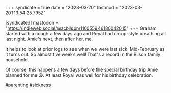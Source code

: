 +++
syndicate = true
date = "2023-03-20"
lastmod = "2023-03-20T13:54:25.795Z"

[syndicated]
mastodon = "https://indieweb.social/@acbilson/110055946180042015"
+++
Graham started with a cough a few days ago and Royal had croup-style breathing all last night. Amie's next, then after her, me.

It helps to look at prior logs to see when we were last sick. Mid-February as it turns out. So almost five weeks well! That's a record in the Bilson family household.

Of course, this happens a few days before the special birthday trip Amie planned for me 😩. At least Royal was well for his birthday celebration.

#parenting #sickness